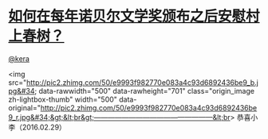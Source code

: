 
#  [如何在每年诺贝尔文学奖颁布之后安慰村上春树？](https://zhihu.com/questions/36299473)



[@kera](https://zhihu.com/people/1e1f463ee1ee716cd81c3c10853f25c0)

&lt;img src=&#34;http://pic2.zhimg.com/50/e9993f982770e083a4c93d6892436be9_b.jpg&#34; data-rawwidth=&#34;500&#34; data-rawheight=&#34;701&#34; class=&#34;origin_image zh-lightbox-thumb&#34; width=&#34;500&#34; data-original=&#34;http://pic2.zhimg.com/50/e9993f982770e083a4c93d6892436be9_r.jpg&#34;&gt;&lt;br&gt;—————————————————&lt;br&gt;             恭喜小李（2016.02.29）